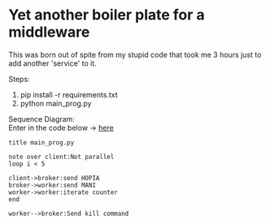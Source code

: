 # Yet another boiler plate for a middleware  
This was born out of spite from my stupid code that took me 3 hours just to add another 'service' to it.  

Steps:  
1. pip install -r requirements.txt  
2. python main_prog.py  

Sequence Diagram:  
Enter in the code below -> [here](https://sequencediagram.org/)  

```
title main_prog.py  
  
note over client:Not parallel  
loop i < 5  
  
client->broker:send HOPIA  
broker->worker:send MANI  
worker->worker:iterate counter  
end  
  
worker-->broker:Send kill command  
```